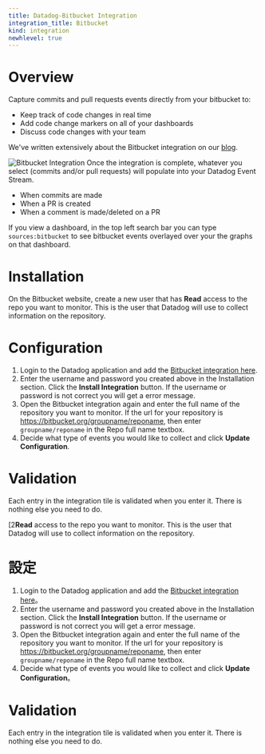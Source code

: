 ```yaml
---
title: Datadog-Bitbucket Integration
integration_title: Bitbucket
kind: integration
newhlevel: true
---
```

# Overview

Capture commits and pull requests events directly from your bitbucket to:

  * Keep track of code changes in real time
  * Add code change markers on all of your dashboards
  * Discuss code changes with your team

We've written extensively about the Bitbucket integration on our [blog][1].

![Bitbucket Integration](/static/images/integrations-bitbucket.gif)
Once the integration is complete, whatever you select (commits and/or pull requests) will populate
into your Datadog Event Stream.

* When commits are made
* When a PR is created
* When a comment is made/deleted on a PR

If you view a dashboard, in the top left search bar you can type ```sources:bitbucket``` to see bitbucket events overlayed over your the graphs on that dashboard.

# Installation

On the Bitbucket website, create a new user that has **Read** access to the repo you want to monitor. This is the user that Datadog will use to collect information on the repository.

# Configuration

1.  Login to the Datadog application and add the [Bitbucket integration here][2].
2.  Enter the username and password you created above in the Installation section. Click the **Install Integration** button. If the username or password is not correct you will get a error message.
3.  Open the Bitbucket integration again and enter the full name of the repository you want to monitor. If the url for your repository is https://bitbucket.org/groupname/reponame, then enter ```groupname/reponame``` in the Repo full name textbox.
4.  Decide what type of events you would like to collect and click **Update Configuration**.

# Validation

Each entry in the integration tile is validated when you enter it. There is nothing else you need to do.




[1]: https://www.datadoghq.com/blog/understand-code-changes-impact-system-performance-bitbucket-datadog/
[2**Read** access to the repo you want to monitor. This is the user that Datadog will use to collect information on the repository.

# 設定

1.  Login to the Datadog application and add the [Bitbucket integration here][2]。
2.  Enter the username and password you created above in the Installation section. Click the **Install Integration** button. If the username or password is not correct you will get a error message.
3.  Open the Bitbucket integration again and enter the full name of the repository you want to monitor. If the url for your repository is https://bitbucket.org/groupname/reponame, then enter ```groupname/reponame``` in the Repo full name textbox.
4.  Decide what type of events you would like to collect and click **Update Configuration**。

# Validation

Each entry in the integration tile is validated when you enter it. There is nothing else you need to do.




[1]: https://www.datadoghq.com/blog/understand-code-changes-impact-system-performance-bitbucket-datadog/
[2]: https://app.datadoghq.com/account/settings#integrations/bitbucket
